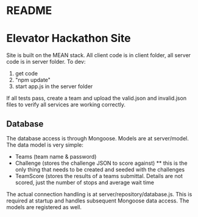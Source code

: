 # README #

# Elevator Hackathon Site #

Site is built on the MEAN stack.  All client code is in client folder, all server code is in server folder.  To dev:

1. get code
2. "npm update"
3. start app.js in the server folder

If all tests pass, create a team and upload the valid.json and invalid.json files to verify all services are working correctly.

## Database ##

The database access is through Mongoose.  Models are at server/model.  The data model is very simple:

* Teams (team name & password)
* Challenge (stores the challenge JSON to score against) ** this is the only thing that needs to be created and seeded with the challenges
* TeamScore (stores the results of a teams submittal.  Details are not scored, just the number of stops and average wait time

The actual connection handling is at server/repository/database.js.  This is required at startup and handles subsequent Mongoose data access.  The models are registered as well.
